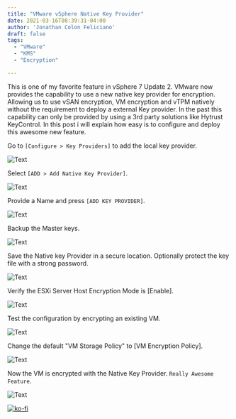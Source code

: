 ```yaml
---
title: "VMware vSphere Native Key Provider"
date: 2021-03-16T08:39:31-04:00
author: 'Jonathan Colon Feliciano'
draft: false
tags:
  - "VMware"
  - "KMS"
  - "Encryption"

---
```


This is one of my favorite feature in vSphere 7 Update 2. VMware now provides the capability to use a new native key provider for encryption. Allowing us to use vSAN encryption, VM encryption and vTPM natively without the requirement to deploy a external Key provider. In the past this capability can only be provided by using a 3rd party solutions like Hytrust KeyControl. In this post i will explain how easy is to configure and deploy this awesome new feature.

Go to `[Configure > Key Providers]` to add the local key provider.

![Text](/img/2021-03-10_21-08-1024x402.webp#center)

Select `[ADD > Add Native Key Provider]`.

![Text](/img/2021-03-10_21-08-1024x402.webp#center)

Provide a Name and press `[ADD KEY PROVIDER]`.

![Text](/img/2021-03-10_21-10-1024x608.webp#center)

Backup the Master keys.

![Text](/img/2021-03-10_21-25-1024x449.webp#center)

Save the Native key Provider in a secure location. Optionally protect the key file with a strong password.

![Text](/img/2021-03-10_21-26-1024x318.webp#center)

Verify the ESXi Server Host Encryption Mode is [Enable].

![Text](/img/2021-03-10_21-27-1024x460.webp#center)

Test the configuration by encrypting an existing VM.

![Text](/img/2021-03-10_21-30-1024x478.webp#center)

Change the default "VM Storage Policy" to [VM Encryption Policy].

![Text](/img/2021-03-10_21-31-1024x630.webp#center)

Now the VM is encrypted with the Native Key Provider. `Really Awesome Feature`.

![Text](/img/2021-03-10_21-35-1024x470.webp#center)

[![ko-fi](https://ko-fi.com/img/githubbutton_sm.svg)](https://ko-fi.com/F1F8DEV80)
